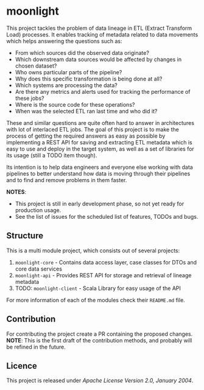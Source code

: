 # moonlight

This project tackles the problem of data lineage in ETL (Extract Transform Load) processes.
It enables tracking of metadata related to data movements which helps answering the questions
such as:
- From which sources did the observed data originate?
- Which downstream data sources would be affected by changes in chosen dataset?
- Who owns particular parts of the pipeline?
- Why does this specific transformation is being done at all?
- Which systems are processing the data?
- Are there any metrics and alerts used for tracking the performance of these jobs?
- Where is the source code for these operations?
- When was the selected ETL ran last time and who did it?

These and similar questions are quite often hard to answer in architectures with lot of interlaced ETL jobs.
The goal of this project is to make the process of getting the required answers as easy as possible by
implementing a REST API for saving and extracting ETL metadata which is easy to use and deploy in the target system,
as well as a set of libraries for its usage (still a TODO item though).

Its intention is to help data engineers and everyone else working with data pipelines to better
understand how data is moving through their pipelines and to find and remove problems in them faster.

**NOTES**:
- This project is still in early development phase, so not yet ready for production usage.
- See the list of issues for the scheduled list of features, TODOs and bugs.

## Structure

This is a multi module project, which consists out of several projects:
1. `moonlight-core` - Contains data access layer, case classes for DTOs and core data services
2. `moonlight-api` - Provides REST API for storage and retrieval of lineage metadata
3. TODO: `moonlight-client` - Scala Library for easy usage of the API

For more information of each of the modules check their `README.md` file.

## Contribution

For contributing the project create a PR containing the proposed changes.
<br>
**NOTE**: This is the first draft of the contribution methods, and probably will
be refined in the future.

## Licence

This project is released under *Apache License Version 2.0, January 2004*.
